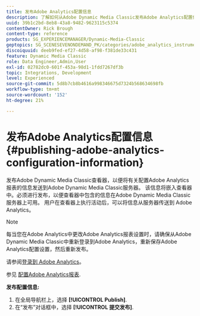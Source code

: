 ```yaml
---
title: 发布Adobe Analytics配置信息
description: 了解如何从Adobe Dynamic Media Classic发布Adobe Analytics配置信息。
uuid: 39b1c2bd-8eb8-43a8-9482-9623115c5374
contentOwner: Rick Brough
content-type: reference
products: SG_EXPERIENCEMANAGER/Dynamic-Media-Classic
geptopics: SG_SCENESEVENONDEMAND_PK/categories/adobe_analytics_instrumentation_kit
discoiquuid: deeb9fed-ef27-4d58-af98-f381de33c431
feature: Dynamic Media Classic
role: Data Engineer,Admin,User
exl-id: 02782dc0-601f-453a-98d1-1fdd7267df3b
topic: Integrations, Development
level: Experienced
source-git-commit: 5d8b7cb8b4616a998346675d7324b568634698fb
workflow-type: tm+mt
source-wordcount: '152'
ht-degree: 21%

---
```


# 发布Adobe Analytics配置信息{#publishing-adobe-analytics-configuration-information}

发布Adobe Dynamic Media Classic查看器，以便将有关配置Adobe Analytics报表的信息发送到Adobe Dynamic Media Classic服务器。 该信息将嵌入查看器中。必须进行发布，以便查看器中包含的信息在Adobe Dynamic Media Classic服务器上可用。 用户在查看器上执行活动后，可以将信息从服务器传送到 Adobe Analytics。

>[!NOTE]
>
>每当您在Adobe Analytics中更改Adobe Analytics报表设置时，请确保从Adobe Dynamic Media Classic中重新登录到Adobe Analytics，重新保存Adobe Analytics配置设置，然后重新发布。

请参阅[登录到 Adobe Analytics](log-analytics.md#log_in_to_adobe_analytics)。

参见 [配置Adobe Analytics报表](configuring-analytics-reports.md#configuring_adobe_analytics_reports).

**发布配置信息:**

1. 在全局导航栏上，选择 **[!UICONTROL Publish]**.
1. 在“发布”对话框中，选择 **[!UICONTROL 提交发布]**.
